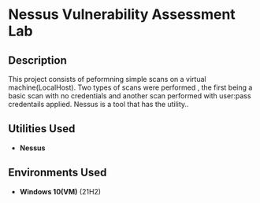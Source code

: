 <h1>Nessus Vulnerability Assessment Lab</h1>

<h2>Description</h2>
This project consists of peformning simple scans on a virtual machine(LocalHost). Two types of scans were performed , the first being a basic scan with no credentials and another scan performed with user:pass credentails applied. Nessus is a tool that has the utility..
<br />


<h2>Utilities Used</h2>

- <b>Nessus</b> 


<h2>Environments Used </h2>

- <b>Windows 10(VM)</b> (21H2)

